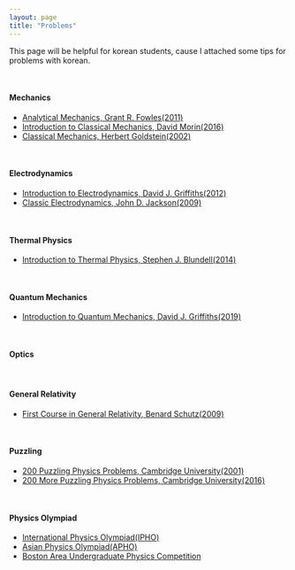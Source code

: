 ```yaml
---
layout: page
title: "Problems"
---
```

This page will be helpful for korean students, cause I attached some tips for problems with korean.

&nbsp;

#### Mechanics

* [Analytical Mechanics, Grant R. Fowles(2011)](/archives/study-notes-and-problems/mechanics/fowles.pdf)
* [Introduction to Classical Mechanics, David Morin(2016)](/archives/study-notes-and-problems/mechanics/morin.pdf)
* [Classical Mechanics, Herbert Goldstein(2002)](/archives/study-notes-and-problems/mechanics/goldstein.pdf)

&nbsp;

#### Electrodynamics

* [Introduction to Electrodynamics, David J. Griffiths(2012)](/archives/study-notes-and-problems/electrodynamics/griffiths.pdf)
* [Classic Electrodynamics, John D. Jackson(2009)](/archives/study-notes-and-problems/electrodynamics/jackson.pdf)

&nbsp;

#### Thermal Physics

* [Introduction to Thermal Physics, Stephen J. Blundell(2014)](/archives/study-notes-and-problems/thermal-physics/blundell.pdf)

&nbsp;

#### Quantum Mechanics

* [Introduction to Quantum Mechanics, David J. Griffiths(2019)](/archives/study-notes-and-problems/quantum-mechanics/griffithsq.pdf)

&nbsp;

#### Optics

&nbsp;

#### General Relativity

* [First Course in General Relativity, Benard Schutz(2009)](/archives/study-notes-and-problems/general-relativity/schutz.pdf)

&nbsp;

#### Puzzling

* [200 Puzzling Physics Problems, Cambridge University(2001)](/archives/study-notes-and-problems/puzzling/200-puzzling.pdf)
* [200 More Puzzling Physics Problems, Cambridge University(2016)](/archives/study-notes-and-problems/puzzling/200-more-puzzling.pdf)

&nbsp;

#### Physics Olympiad

* [International Physics Olympiad(IPHO)](/archives/study-notes-and-problems/pho/ipho.pdf)
* [Asian Physics Olympiad(APHO)](/archives/study-notes-and-problems/pho/apho.pdf)
* [Boston Area Undergraduate Physics Competition](/archives/study-notes-and-problems/problems/pho/baupc.pdf)